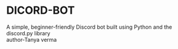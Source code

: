 # DICORD-BOT
A simple, beginner-friendly Discord bot built using Python and the discord.py library
</br>
author-Tanya verma
